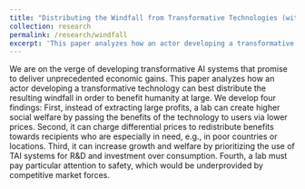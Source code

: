 ```yaml
---
title: "Distributing the Windfall from Transformative Technologies (with Anton Korinek)"
collection: research
permalink: /research/windfall
excerpt: 'This paper analyzes how an actor developing a transformative technology can best distribute the resulting windfall in order to benefit humanity at large.'
---
```

We are on the verge of developing transformative AI systems that promise to deliver unprecedented economic gains. This paper analyzes how an actor developing a transformative technology can best distribute the resulting windfall in order to benefit humanity at large. We develop four findings: First, instead of extracting large profits, a lab can create higher social welfare by passing the benefits of the technology to users via lower prices. Second, it can charge differential prices to redistribute benefits towards recipients who are especially in need, e.g., in poor countries or locations. Third, it can increase growth and welfare by prioritizing the use of TAI systems for R&D and investment over consumption. Fourth, a lab must pay particular attention to safety, which would be underprovided by competitive market forces.
